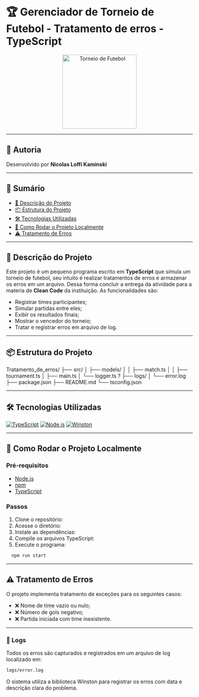# 🏆 Gerenciador de Torneio de Futebol - Tratamento de erros - TypeScript

<p align="center">
  <img src="https://cdn-icons-png.flaticon.com/512/867/867902.png" width="200" alt="Torneio de Futebol"/>
</p>

---

## 👤 Autoria

Desenvolvido por **Nicolas Loffi Kaminski**

---

## 📖 Sumário

- [📝 Descrição do Projeto](#-descrição-do-projeto)
- [📦 Estrutura do Projeto](#-estrutura-do-projeto)
- [🛠 Tecnologias Utilizadas](#-tecnologias-utilizadas)
- [🚀 Como Rodar o Projeto Localmente](#-como-rodar-o-projeto-localmente)
- [⚠️ Tratamento de Erros](#️-tratamento-de-erros)

---

## 📝 Descrição do Projeto

Este projeto é um pequeno programa escrito em **TypeScript** que simula um torneio de futebol, seu intuito é realizar tratamentos de erros e armazenar os erros em um arquivo. Dessa forma concluir a entrega da atividade para a materia de **Clean Code** da instituição. As funcionalidades são:

- Registrar times participantes;
- Simular partidas entre eles;
- Exibir os resultados finais;
- Mostrar o vencedor do torneio;
- Tratar e registrar erros em arquivo de log.

---

## 📦 Estrutura do Projeto
Tratamento_de_erros/
├── src/
│   ├── models/
│   │   ├── match.ts
│   │   ├── tournament.ts
│   ├── main.ts
│   └── logger.ts ?
├── logs/
│   └── error.log
├── package.json
├── README.md
└── tsconfig.json

---

## 🛠 Tecnologias Utilizadas

[![TypeScript](https://img.shields.io/badge/TypeScript-3178C6?style=for-the-badge&logo=typescript&logoColor=white)](https://www.typescriptlang.org/)
[![Node.js](https://img.shields.io/badge/Node.js-339933?style=for-the-badge&logo=nodedotjs&logoColor=white)](https://nodejs.org/)
[![Winston](https://img.shields.io/badge/Winston-9C27B0?style=for-the-badge&logo=logstash&logoColor=white)](https://github.com/winstonjs/winston)

---

## 🚀 Como Rodar o Projeto Localmente

### Pré-requisitos

- [Node.js](https://nodejs.org/)
- [npm](https://www.npmjs.com/)
- [TypeScript](https://www.typescriptlang.org/)

### Passos

1. Clone o repositório:
2. Acesse o diretório:
3. Instale as dependências:
4. Compile os arquivos TypeScript:
5. Execute o programa:
  ```bash
    npm run start
  ```

---

## ⚠️ Tratamento de Erros

O projeto implementa tratamento de exceções para os seguintes casos:

- ❌ Nome de time vazio ou nulo;
- ❌ Número de gols negativo;
- ❌ Partida iniciada com time inexistente.

---

### 📁 Logs

Todos os erros são capturados e registrados em um arquivo de log localizado em:

```bash
logs/error.log
```

O sistema utiliza a biblioteca Winston para registrar os erros com data e descrição clara do problema.
